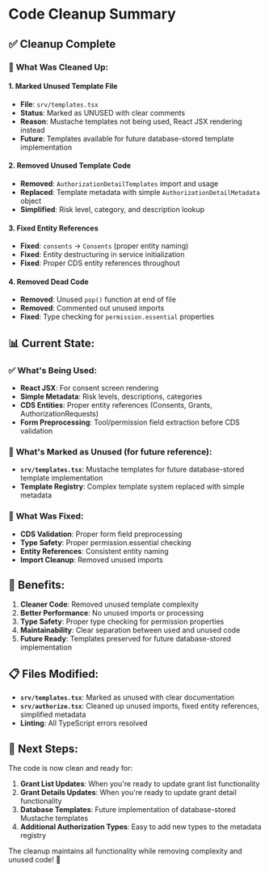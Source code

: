 # Code Cleanup Summary

## ✅ Cleanup Complete

### 🧹 **What Was Cleaned Up:**

#### 1. **Marked Unused Template File**
- **File**: `srv/templates.tsx`
- **Status**: Marked as UNUSED with clear comments
- **Reason**: Mustache templates not being used, React JSX rendering instead
- **Future**: Templates available for future database-stored template implementation

#### 2. **Removed Unused Template Code**
- **Removed**: `AuthorizationDetailTemplates` import and usage
- **Replaced**: Template metadata with simple `AuthorizationDetailMetadata` object
- **Simplified**: Risk level, category, and description lookup

#### 3. **Fixed Entity References**
- **Fixed**: `consents` → `Consents` (proper entity naming)
- **Fixed**: Entity destructuring in service initialization
- **Fixed**: Proper CDS entity references throughout

#### 4. **Removed Dead Code**
- **Removed**: Unused `pop()` function at end of file
- **Removed**: Commented out unused imports
- **Fixed**: Type checking for `permission.essential` properties

## 📊 **Current State:**

### ✅ **What's Being Used:**
- **React JSX**: For consent screen rendering
- **Simple Metadata**: Risk levels, descriptions, categories
- **CDS Entities**: Proper entity references (Consents, Grants, AuthorizationRequests)
- **Form Preprocessing**: Tool/permission field extraction before CDS validation

### 📁 **What's Marked as Unused (for future reference):**
- **`srv/templates.tsx`**: Mustache templates for future database-stored template implementation
- **Template Registry**: Complex template system replaced with simple metadata

### 🔧 **What Was Fixed:**
- **CDS Validation**: Proper form field preprocessing
- **Type Safety**: Proper permission.essential checking
- **Entity References**: Consistent entity naming
- **Import Cleanup**: Removed unused imports

## 🎯 **Benefits:**

1. **Cleaner Code**: Removed unused template complexity
2. **Better Performance**: No unused imports or processing
3. **Type Safety**: Proper type checking for permission properties
4. **Maintainability**: Clear separation between used and unused code
5. **Future Ready**: Templates preserved for future database-stored implementation

## 📋 **Files Modified:**

- **`srv/templates.tsx`**: Marked as unused with clear documentation
- **`srv/authorize.tsx`**: Cleaned up unused imports, fixed entity references, simplified metadata
- **Linting**: All TypeScript errors resolved

## 🚀 **Next Steps:**

The code is now clean and ready for:
1. **Grant List Updates**: When you're ready to update grant list functionality
2. **Grant Details Updates**: When you're ready to update grant detail functionality  
3. **Database Templates**: Future implementation of database-stored Mustache templates
4. **Additional Authorization Types**: Easy to add new types to the metadata registry

The cleanup maintains all functionality while removing complexity and unused code! 🎉
